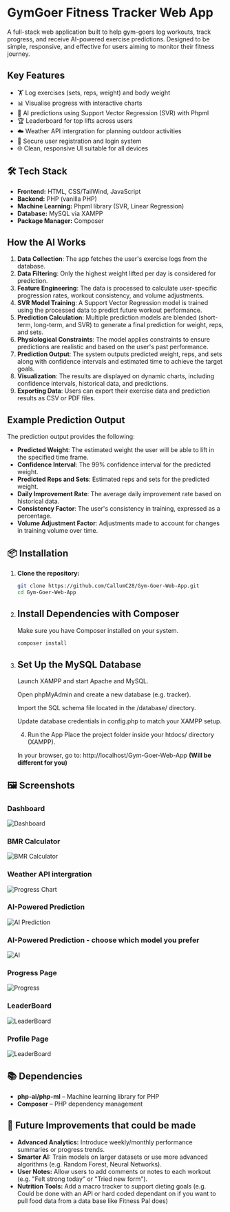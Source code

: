 # GymGoer Fitness Tracker Web App

A full-stack web application built to help gym-goers log workouts, track progress, and receive AI-powered exercise predictions. Designed to be simple, responsive, and effective for users aiming to monitor their fitness journey.

## Key Features

- 🏋️ Log exercises (sets, reps, weight) and body weight
- 📊 Visualise progress with interactive charts
- 🧠 AI predictions using Support Vector Regression (SVR) with Phpml
- 🏆 Leaderboard for top lifts across users
- ☁️ Weather API intergration for planning outdoor activities
- 🔐 Secure user registration and login system
- 🌐 Clean, responsive UI suitable for all devices

## 🛠️ Tech Stack

- **Frontend:** HTML, CSS/TailWind, JavaScript
- **Backend:** PHP (vanilla PHP)
- **Machine Learning:** Phpml library (SVR, Linear Regression)
- **Database:** MySQL via XAMPP
- **Package Manager:** Composer

## How the AI Works

1. **Data Collection**: The app fetches the user's exercise logs from the database.
2. **Data Filtering**: Only the highest weight lifted per day is considered for prediction.
3. **Feature Engineering**: The data is processed to calculate user-specific progression rates, workout consistency, and volume adjustments.
4. **SVR Model Training**: A Support Vector Regression model is trained using the processed data to predict future workout performance.
5. **Prediction Calculation**: Multiple prediction models are blended (short-term, long-term, and SVR) to generate a final prediction for weight, reps, and sets.
6. **Physiological Constraints**: The model applies constraints to ensure predictions are realistic and based on the user's past performance.
7. **Prediction Output**: The system outputs predicted weight, reps, and sets along with confidence intervals and estimated time to achieve the target goals.
8. **Visualization**: The results are displayed on dynamic charts, including confidence intervals, historical data, and predictions.
9. **Exporting Data**: Users can export their exercise data and prediction results as CSV or PDF files.

## Example Prediction Output

The prediction output provides the following:

- **Predicted Weight**: The estimated weight the user will be able to lift in the specified time frame.
- **Confidence Interval**: The 99% confidence interval for the predicted weight.
- **Predicted Reps and Sets**: Estimated reps and sets for the predicted weight.
- **Daily Improvement Rate**: The average daily improvement rate based on historical data.
- **Consistency Factor**: The user's consistency in training, expressed as a percentage.
- **Volume Adjustment Factor**: Adjustments made to account for changes in training volume over time.


## 📦 Installation

1. **Clone the repository:**
   ```bash
   git clone https://github.com/CallumC28/Gym-Goer-Web-App.git
   cd Gym-Goer-Web-App

2. ## Install Dependencies with Composer ##
   Make sure you have Composer installed on your system.
   ```bash
   composer install

3. ## Set Up the MySQL Database ##
   Launch XAMPP and start Apache and MySQL.
   
   Open phpMyAdmin and create a new database (e.g. tracker).
   
   Import the SQL schema file located in the /database/ directory.
   
   Update database credentials in config.php to match your XAMPP setup.
   
   4. Run the App
   Place the project folder inside your htdocs/ directory (XAMPP).
   
   In your browser, go to:
   http://localhost/Gym-Goer-Web-App **(Will be different for you)**

## 🖼️ Screenshots

### Dashboard
![Dashboard](screenshots/dashboard.png) 

### BMR Calculator
![BMR Calculator](screenshots/Screenshot(9).png)

### Weather API intergration
![Progress Chart](screenshots/Screenshot(8).png)

### AI-Powered Prediction
![AI Prediction](screenshots/Screenshot(10).png)

### AI-Powered Prediction - choose which model you prefer
![AI](screenshots/AI_Modal.png)

### Progress Page
![Progress](screenshots/progress.png)

### LeaderBoard
![LeaderBoard](screenshots/leaderboard.png)

### Profile Page
![LeaderBoard](screenshots/profile.png)
   
## 📚 Dependencies
 -  **php-ai/php-ml** – Machine learning library for PHP
 -  **Composer** – PHP dependency management

## 🔧 Future Improvements that could be made
 -  **Advanced Analytics:** Introduce weekly/monthly performance summaries or progress trends.
 -  **Smarter AI:** Train models on larger datasets or use more advanced algorithms (e.g. Random Forest, Neural Networks).
 -  **User Notes:** Allow users to add comments or notes to each workout (e.g. "Felt strong today" or "Tried new form").
 -  **Nutrition Tools:** Add a macro tracker to support dieting goals (e.g. Could be done with an API or hard coded dependant on if you want to pull food data from a data base like Fitness Pal does)

